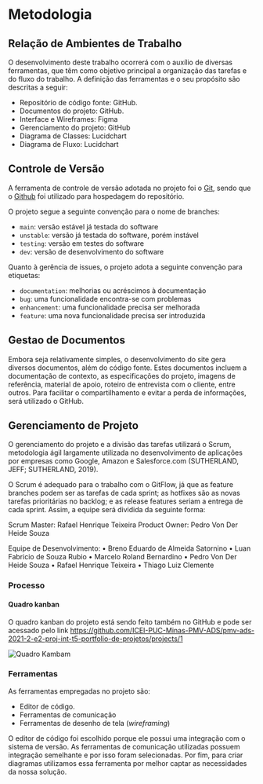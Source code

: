 
# Metodologia

## Relação de Ambientes de Trabalho

O desenvolvimento deste trabalho ocorrerá com o auxílio de diversas ferramentas, que têm como objetivo principal a organização das tarefas e do fluxo do trabalho. A definição das ferramentas e o seu propósito são descritas a seguir:

* Repositório de código fonte: GitHub.
* Documentos do projeto: GitHub.
* Interface e Wireframes: Figma
* Gerenciamento do projeto: GitHub
* Diagrama de Classes: Lucidchart
* Diagrama de Fluxo: Lucidchart

## Controle de Versão

A ferramenta de controle de versão adotada no projeto foi o
[Git](https://git-scm.com/), sendo que o [Github](https://github.com)
foi utilizado para hospedagem do repositório.

O projeto segue a seguinte convenção para o nome de branches:

- `main`: versão estável já testada do software
- `unstable`: versão já testada do software, porém instável
- `testing`: versão em testes do software
- `dev`: versão de desenvolvimento do software

Quanto à gerência de issues, o projeto adota a seguinte convenção para
etiquetas:

- `documentation`: melhorias ou acréscimos à documentação
- `bug`: uma funcionalidade encontra-se com problemas
- `enhancement`: uma funcionalidade precisa ser melhorada
- `feature`: uma nova funcionalidade precisa ser introduzida

## Gestao de Documentos 

Embora seja relativamente simples, o desenvolvimento do site gera diversos documentos, além do código fonte. Estes documentos incluem a documentação de contexto, as especificações do projeto, imagens de referência, material de apoio, roteiro de entrevista com o cliente, entre outros. Para facilitar o compartilhamento e evitar a perda de informações, será utilizado o GitHub.

## Gerenciamento de Projeto

O gerenciamento do projeto e a divisão das tarefas utilizará o Scrum, metodologia ágil largamente utilizada no desenvolvimento de aplicações por empresas como Google, Amazon e Salesforce.com (SUTHERLAND, JEFF; SUTHERLAND, 2019). 

O Scrum é adequado para o trabalho com o GitFlow, já que as feature branches podem ser as tarefas de cada sprint; as hotfixes são as novas tarefas prioritárias no backlog; e as release features seriam a entrega de cada sprint.
Assim, a equipe será dividida da seguinte forma:

Scrum Master: Rafael Henrique Teixeira
Product Owner: Pedro Von Der Heide Souza

Equipe de Desenvolvimento: 
•	Breno Eduardo de Almeida Satornino
•	Luan Fabricio de Souza Rubio
•	Marcelo Roland Bernardino
•	Pedro Von Der Heide Souza
•	Rafael Henrique Teixeira
•	Thiago Luiz Clemente


### Processo

#### Quadro kanban

O quadro kanban do projeto está sendo feito também no GitHub e pode ser acessado pelo link https://github.com/ICEI-PUC-Minas-PMV-ADS/pmv-ads-2021-2-e2-proj-int-t5-portfolio-de-projetos/projects/1

![Quadro Kambam](https://user-images.githubusercontent.com/81194817/135527595-38263e93-89cb-496e-aeb8-b6a78af84dd7.png)


### Ferramentas

As ferramentas empregadas no projeto são:

- Editor de código.
- Ferramentas de comunicação
- Ferramentas de desenho de tela (_wireframing_)

O editor de código foi escolhido porque ele possui uma integração com o
sistema de versão. As ferramentas de comunicação utilizadas possuem
integração semelhante e por isso foram selecionadas. Por fim, para criar
diagramas utilizamos essa ferramenta por melhor captar as
necessidades da nossa solução.

